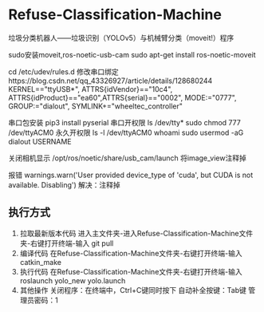 # Refuse-Classification-Machine
垃圾分类机器人——垃圾识别（YOLOv5）与机械臂分类（moveit!）程序

sudo安装moveit,ros-noetic-usb-cam
sudo apt-get install ros-noetic-moveit

cd /etc/udev/rules.d
修改串口绑定https://blog.csdn.net/qq_43326927/article/details/128680244
KERNEL=="ttyUSB*", ATTRS{idVendor}=="10c4", ATTRS{idProduct}=="ea60",ATTRS{serial}=="0002", MODE:="0777", GROUP:="dialout", SYMLINK+="wheeltec_controller"

串口包安装
pip3 install pyserial
串口开权限
ls /dev/tty*
sudo chmod 777 /dev/ttyACM0
永久开权限
ls -l /dev/ttyACM0
whoami
sudo usermod -aG dialout USERNAME

关闭相机显示
/opt/ros/noetic/share/usb_cam/launch
将image_view注释掉

报错
warnings.warn('User provided device_type of \'cuda\', but CUDA is not available. Disabling')
解决：注释掉

## 执行方式
1. 拉取最新版本代码
进入主文件夹-进入Refuse-Classification-Machine文件夹-右键打开终端-输入
git pull
2. 编译代码
在Refuse-Classification-Machine文件夹-右键打开终端-输入
catkin_make
3. 执行代码
在Refuse-Classification-Machine文件夹-右键打开终端-输入
roslaunch yolo_new yolo.launch 
4. 其他操作
关闭程序：在终端中，Ctrl+C键同时按下
自动补全按键：Tab键
管理员密码：1
